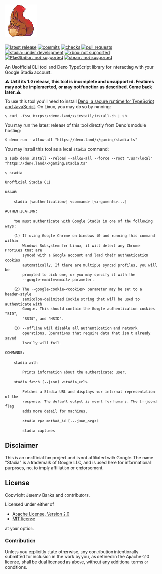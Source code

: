 # [<img src="stadia.run/stadian.png" height="105" alt="deno.land/x/gaming" />](https://deno.land/x/gaming "deno.land/x/gaming")

[<img alt="latest release" src="https://img.shields.io/github/v/tag/jeremyBanks/gaming?label=latest%20release&logo=deno&style=flat-square&logoColor=white" height="20">](http://deno.land/x/gaming)
[<img alt="commits" src="https://img.shields.io/github/commits-since/jeremyBanks/gaming/latest/trunk?label=commits%20since%20release&logo=git&style=flat-square&logoColor=white" height="20">](https://github.com/jeremyBanks/gaming/commits/trunk)
[<img alt="checks" src="https://img.shields.io/github/checks-status/jeremyBanks/gaming/trunk?logo=github-actions&style=flat-square&logoColor=white" height="20">](https://github.com/jeremyBanks/gaming/actions)
[<img alt="pull requests" src="https://img.shields.io/github/issues-pr-raw/jeremyBanks/gaming?logo=github&style=flat-square&logoColor=white" height="20">](https://github.com/jeremyBanks/gaming/pulls)<br>
[<img alt="stadia: under development" src="https://img.shields.io/badge/stadia-under_development-yellow?logo=stadia&logoColor=D72D30&style=flat-square" height="20">](https://stadia.com/)
[<img alt="xbox: not supported" src="https://img.shields.io/badge/xbox-not_supported-663333?logo=xbox&logoColor=107C10&style=flat-square" height="20">](https://xbox.com/)
[<img alt="PlayStation: not supported" src="https://img.shields.io/badge/playstation-not_supported-663333?logo=playstation&logoColor=003087&style=flat-square">](https://www.playstation.com/)
[<img alt="steam: not supported" src="https://img.shields.io/badge/steam-not_supported-663333?logo=steam&style=flat-square">](https://steampowered.com/)

An Unofficial CLI tool and Deno TypeScript library for interacting with your
Google Stadia account.

**⚠️ Until its 1.0 release, this tool is incomplete and unsupported. Features
may not be implemented, or may not function as described. Come back later. ⚠️**

To use this tool you'll need to install [Deno, a secure runtime for TypeScript
and JavaScript](https://deno.land/). On Linux, you may do so by running:

```
$ curl -fsSL https://deno.land/x/install/install.sh | sh
```

You may run the latest release of this tool directly from Deno's module hosting:

```
$ deno run --allow-all "https://deno.land/x/gaming/stadia.ts"
```

You may install this tool as a local `stadia` command:

```
$ sudo deno install --reload --allow-all --force --root "/usr/local" "https://deno.land/x/gaming/stadia.ts"

$ stadia
```

```
Unofficial Stadia CLI

USAGE:

    stadia [<authentication>] <command> [<arguments>...]

AUTHENTICATION:

    You must authenticate with Google Stadia in one of the following ways:

    (1) If using Google Chrome on Windows 10 and running this command within
        Windows Subsystem for Linux, it will detect any Chrome Profiles that are
        synced with a Google account and load their authentication cookies
        automatically. If there are multiple synced profiles, you will be
        prompted to pick one, or you may specify it with the
        --google-email=<email> parameter.

    (2) The --google-cookie=<cookies> parameter may be set to a header-style
        semicolon-delimited Cookie string that will be used to authenticate with
        Google. This should contain the Google authentication cookies "SID",
        "SSID", and "HSID".

    (3) --offline will disable all authentication and network
        operations. Operations that require data that isn't already saved
        locally will fail.

COMMANDS:

    stadia auth

        Prints information about the authenticated user.

    stadia fetch [--json] <stadia_url>

        Fetches a Stadia URL and displays our internal representation of the
        response. The default output is meant for humans. The [--json] flag
        adds more detail for machines.

        stadia rpc method_id [...json_args]

        stadia captures

```

## Disclaimer

This is an unofficial fan project and is not affiliated with Google. The name
"Stadia" is a trademark of Google LLC, and is used here for informational
purposes, not to imply affiliation or endorsement.

## License

Copyright Jeremy Banks and
[contributors](https://github.com/jeremyBanks/gaming/graphs/contributors).

Licensed under either of

 * [Apache License, Version 2.0](http://www.apache.org/licenses/LICENSE-2.0)
 * [MIT license](http://opensource.org/licenses/MIT)

at your option.

### Contribution

Unless you explicitly state otherwise, any contribution intentionally submitted
for inclusion in the work by you, as defined in the Apache-2.0 license, shall be
dual licensed as above, without any additional terms or conditions.

